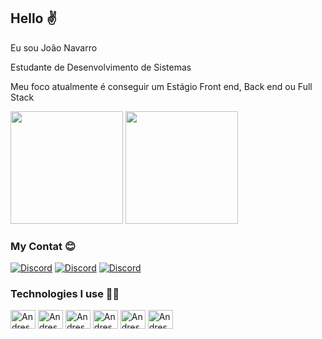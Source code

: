## Hello ✌️

Eu sou João Navarro

Estudante de Desenvolvimento de Sistemas 

Meu foco atualmente é conseguir um Estágio Front end, Back end  ou Full Stack 

<div> 
   <img height="180em" src="https://github-readme-stats.vercel.app/api?username=joaonavarro2&show_icons=true&theme=tokyonight"/>
   <img height="180em" src="https://github-readme-stats.vercel.app/api/top-langs/?username=joaonavarro2&layout=compact&theme=tokyonight"/>
</div>  
  
  ### My Contat 😊
  
  [![Discord](https://img.shields.io/badge/Discord-7289DA?style=for-the-badge&logo=discord&logoColor=white)](https://discord.com/channels/@me)
  [![Discord](https://img.shields.io/badge/Microsoft_Outlook-0078D4?style=for-the-badge&logo=microsoft-outlook&logoColor=white)](https://account.microsoft.com/profile/)
  [![Discord](https://img.shields.io/badge/LinkedIn-0077B5?style=for-the-badge&logo=linkedin&logoColor=white)](https://www.linkedin.com/in/jo%C3%A3o-victor-navarro-santana-577b80208/)
  
  
  
  
  
  ### Technologies I use 👨‍💻
  <div> 
   <img align="center" alt="Andressa-html" height="30" width="40" src="https://cdn.jsdelivr.net/gh/devicons/devicon/icons/html5/html5-original.svg"/>
   <img align="center" alt="Andressa-html" height="30" width="40" src="https://cdn.jsdelivr.net/gh/devicons/devicon/icons/css3/css3-original.svg"/>
   <img align="center" alt="Andressa-html" height="30" width="40" src="https://cdn.jsdelivr.net/gh/devicons/devicon/icons/javascript/javascript-original.svg"/>
   <img align="center" alt="Andressa-html" height="30" width="40" src="https://cdn.jsdelivr.net/gh/devicons/devicon/icons/bootstrap/bootstrap-original.svg"/>
     <img align="center" alt="Andressa-html" height="30" width="40" src="https://cdn.jsdelivr.net/gh/devicons/devicon/icons/java/java-original.svg"/>
     <img align="center" alt="Andressa-html" height="30" width="40" src="https://cdn.jsdelivr.net/gh/devicons/devicon/icons/php/php-original.svg"/>
                       
   </div>
  
    
    
  
